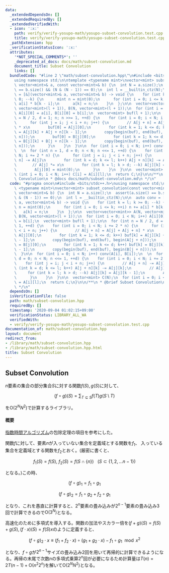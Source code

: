 ```yaml
---
data:
  _extendedDependsOn: []
  _extendedRequiredBy: []
  _extendedVerifiedWith:
  - icon: ':x:'
    path: verify/verify-yosupo-math/yosupo-subset-convolution.test.cpp
    title: verify/verify-yosupo-math/yosupo-subset-convolution.test.cpp
  _pathExtension: hpp
  _verificationStatusIcon: ':x:'
  attributes:
    '*NOT_SPECIAL_COMMENTS*': ''
    _deprecated_at_docs: docs/math/subset-convolution.md
    document_title: Subset Convolution
    links: []
  bundledCode: "#line 2 \"math/subset-convolution.hpp\"\n#include <bits/stdc++.h>\n\
    using namespace std;\n\ntemplate <typename mint>\nvector<mint> subset_convolution(const\
    \ vector<mint>& a, const vector<mint>& b) {\n  int N = a.size();\n  assert(a.size()\
    \ == b.size() && (N & (N - 1)) == 0);\n  int l = __builtin_ctz(N);\n\n  auto conv\
    \ = [&](vector<mint>& a, vector<mint>& b) -> void {\n    for (int k = l; k >=\
    \ 0; --k) {\n      mint n = mint(0);\n      for (int i = 0; i <= k; ++i) n +=\
    \ a[i] * b[k - i];\n      a[k] = n;\n    }\n  };\n\n  vector<vector<mint>> A(N,\
    \ vector<mint>(l + 1)), B(N, vector<mint>(l + 1));\n  for (int i = 0; i < N; i++)\
    \ A[i][0] = a[i], B[i][0] = b[i];\n  vector<mint> buf(l + 1);\n\n  for (int n\
    \ = N / 2, d = 1; n; n >>= 1, ++d) {\n    for (int i = 0; i < N; i += 2 * n) {\n\
    \      for (int j = i; j < i + n; j++) {\n        // A[j + n] = A[j] + A[j + n]\
    \ * x\n        buf[0] = A[j][0];\n        for (int k = 1; k <= d; k++) buf[k]\
    \ = A[j][k] + A[j + n][k - 1];\n        copy(begin(buf), end(buf), begin(A[j +\
    \ n]));\n        buf[0] = B[j][0];\n        for (int k = 1; k <= d; k++) buf[k]\
    \ = B[j][k] + B[j + n][k - 1];\n        copy(begin(buf), end(buf), begin(B[j +\
    \ n]));\n      }\n    }\n  }\n\n  for (int i = 0; i < N; i++) conv(A[i], B[i]);\n\
    \  \n  for (int n = 1, d = 0; n < N; n <<= 1, ++d) {\n    for (int i = 0; i <\
    \ N; i += 2 * n) {\n      for (int j = i; j < i + n; j++) {\n        // A[j +\
    \ n] -= A[j]\n        for (int k = d; k <= l; k++) A[j + n][k] -= A[j][k];\n \
    \       // A[j] *= x\n        for (int k = l; k > d; --k) A[j][k] = A[j][k - 1];\n\
    \        A[j][0] = mint(0);\n      }\n    }\n  }\n\n  vector<mint> C(N);\n  for\
    \ (int i = 0; i < N; i++) C[i] = A[i][l];\n  return C;\n}\n\n/**\n * @brief Subset\
    \ Convolution\n * @docs docs/math/subset-convolution.md\n */\n"
  code: "#pragma once\n#include <bits/stdc++.h>\nusing namespace std;\n\ntemplate\
    \ <typename mint>\nvector<mint> subset_convolution(const vector<mint>& a, const\
    \ vector<mint>& b) {\n  int N = a.size();\n  assert(a.size() == b.size() && (N\
    \ & (N - 1)) == 0);\n  int l = __builtin_ctz(N);\n\n  auto conv = [&](vector<mint>&\
    \ a, vector<mint>& b) -> void {\n    for (int k = l; k >= 0; --k) {\n      mint\
    \ n = mint(0);\n      for (int i = 0; i <= k; ++i) n += a[i] * b[k - i];\n   \
    \   a[k] = n;\n    }\n  };\n\n  vector<vector<mint>> A(N, vector<mint>(l + 1)),\
    \ B(N, vector<mint>(l + 1));\n  for (int i = 0; i < N; i++) A[i][0] = a[i], B[i][0]\
    \ = b[i];\n  vector<mint> buf(l + 1);\n\n  for (int n = N / 2, d = 1; n; n >>=\
    \ 1, ++d) {\n    for (int i = 0; i < N; i += 2 * n) {\n      for (int j = i; j\
    \ < i + n; j++) {\n        // A[j + n] = A[j] + A[j + n] * x\n        buf[0] =\
    \ A[j][0];\n        for (int k = 1; k <= d; k++) buf[k] = A[j][k] + A[j + n][k\
    \ - 1];\n        copy(begin(buf), end(buf), begin(A[j + n]));\n        buf[0]\
    \ = B[j][0];\n        for (int k = 1; k <= d; k++) buf[k] = B[j][k] + B[j + n][k\
    \ - 1];\n        copy(begin(buf), end(buf), begin(B[j + n]));\n      }\n    }\n\
    \  }\n\n  for (int i = 0; i < N; i++) conv(A[i], B[i]);\n  \n  for (int n = 1,\
    \ d = 0; n < N; n <<= 1, ++d) {\n    for (int i = 0; i < N; i += 2 * n) {\n  \
    \    for (int j = i; j < i + n; j++) {\n        // A[j + n] -= A[j]\n        for\
    \ (int k = d; k <= l; k++) A[j + n][k] -= A[j][k];\n        // A[j] *= x\n   \
    \     for (int k = l; k > d; --k) A[j][k] = A[j][k - 1];\n        A[j][0] = mint(0);\n\
    \      }\n    }\n  }\n\n  vector<mint> C(N);\n  for (int i = 0; i < N; i++) C[i]\
    \ = A[i][l];\n  return C;\n}\n\n/**\n * @brief Subset Convolution\n * @docs docs/math/subset-convolution.md\n\
    \ */\n"
  dependsOn: []
  isVerificationFile: false
  path: math/subset-convolution.hpp
  requiredBy: []
  timestamp: '2020-09-04 01:02:15+09:00'
  verificationStatus: LIBRARY_ALL_WA
  verifiedWith:
  - verify/verify-yosupo-math/yosupo-subset-convolution.test.cpp
documentation_of: math/subset-convolution.hpp
layout: document
redirect_from:
- /library/math/subset-convolution.hpp
- /library/math/subset-convolution.hpp.html
title: Subset Convolution
---
```


## Subset Convolution

$n$要素の集合の部分集合$S$に対する関数$f(S),g(S)$に対して、

$$(f \circ g)(S) = \sum_{T \subseteq S}f(T)g(S\setminus T)$$

を$\mathrm{O}(2^N N^2)$で計算するライブラリ。

#### 概要

[指数時間アルゴリズム](https://www.slideshare.net/wata_orz/ss-12131479)の包除定理の項目を参考にした。

関数$f$に対して、要素$n$が入っていない集合を定義域とする関数を$f_1$、
入っている集合を定義域とする関数を$f_2$とおく。(厳密に書くと、

$$f_1(S) = f(S),\ f_2(S) = f(S \cap \lbrace n\rbrace) \ \ \ (S\subset\lbrace1,2,\ldots n-1\rbrace)$$

となる。)この時、

$$ (f\circ g)_1 = f_1 \circ g_1$$

$$ (f\circ g)_2 = f_1 \circ g_2 + f_2 \circ g_1$$

となり、これを愚直に計算すると、$2^n$要素の畳み込みが$2^{n-1}$要素の畳み込み$3$回で計算できるので$\mathrm{O}(3^N)$となる。

高速化のために多項式を導入する。関数の加法やスカラー倍を$(f+g)(S)=f(S)+g(S),(f\cdot x)(S)=f(S)x$のように定義すると、

$$(f\circ g)_2\cdot x\equiv (f_1+f_2\cdot x)\circ(g_1+g_2\cdot x)-f_1\circ g_1 \mod x^2$$

となり、$f\circ g$が$2^{n-1}$サイズの畳み込み$2$回を用いて再帰的に計算できるようになる。再帰の末尾で次数$n$の多項式乗算$2^n$回が必要になるため計算量は$T(n)=2T(n-1)+\mathrm{O}(n^2 2^n)$を解いて$\mathrm{O}(2^N N^2)$となる。
